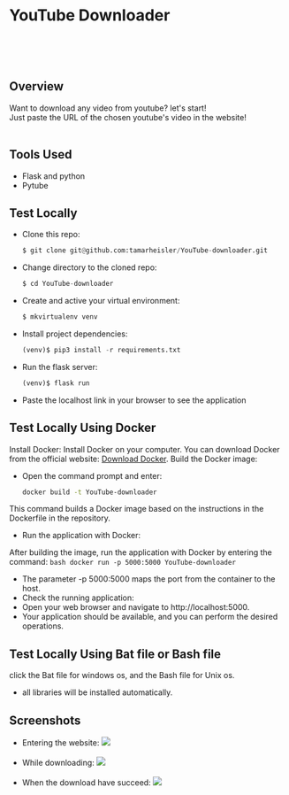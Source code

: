 # YouTube Downloader

<br><br>
<br>


## Overview
Want to download any video from youtube? let's start!
<br> Just paste the URL of the chosen youtube's video in the website!
<br><br>
## Tools Used

- Flask and python
- Pytube


## Test Locally

- Clone this repo:

    ```python
    $ git clone git@github.com:tamarheisler/YouTube-downloader.git
    ```

- Change directory to the cloned repo:

    ```python
    $ cd YouTube-downloader
    ```

- Create and active your virtual environment:

    ```python
    $ mkvirtualenv venv
    ```

- Install project dependencies:

    ```python
    (venv)$ pip3 install -r requirements.txt
    ```

- Run the flask server:

    ```python
    (venv)$ flask run
    ```

- Paste the localhost link in your browser to see the application

## Test Locally Using Docker
Install Docker:
Install Docker on your computer. You can download Docker from the official website: [Download Docker]([url](https://www.docker.com/get-started)).
Build the Docker image:

- Open the command prompt and enter:
    ```bash
  docker build -t YouTube-downloader
    ```

This command builds a Docker image based on the instructions in the Dockerfile in the repository.
- Run the application with Docker:

After building the image, run the application with Docker by entering the command:
    ```bash
docker run -p 5000:5000 YouTube-downloader
    ```
- The parameter -p 5000:5000 maps the port from the container to the host.
- Check the running application:
- Open your web browser and navigate to http://localhost:5000.
- Your application should be available, and you can perform the desired operations.


## Test Locally Using Bat file or Bash file
click the Bat file for windows os, and the Bash file for Unix os. 
- all libraries will be installed automatically.


## Screenshots

  - Entering the website:
  <img src="https://github.com/tamarheisler/YouTube-downloader/blob/master/screenshots/1.png"> <br><br>
  - While downloading:
  <img src="https://github.com/tamarheisler/YouTube-downloader/blob/master/screenshots/2.png"><br><br>
  - When the download have succeed:
  <img src="https://github.com/tamarheisler/YouTube-downloader/blob/master/screenshots/3.png"><br><br>
